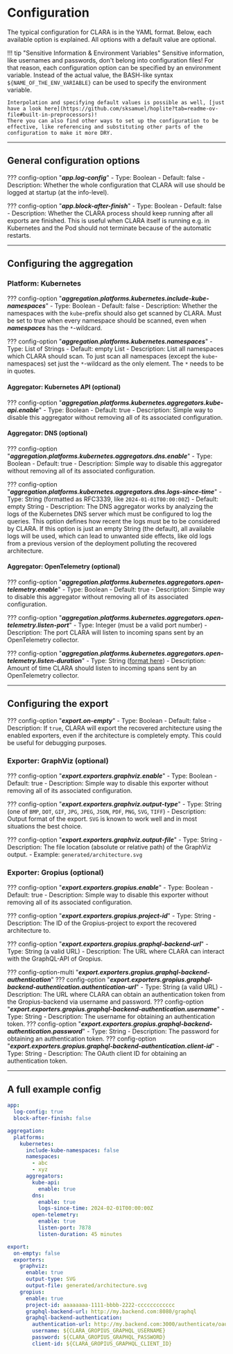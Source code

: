 # Configuration

The typical configuration for CLARA is in the YAML format.
Below, each available option is explained.
All options with a default value are optional.

!!! tip "Sensitive Information & Environment Variables"
    Sensitive information, like usernames and passwords, don't belong into configuration files!
    For that reason, each configuration option can be specified by an environment variable.
    Instead of the actual value, the BASH-like syntax `${NAME_OF_THE_ENV_VARIABLE}` can be used to specify the environment variable.

    Interpolation and specifying default values is possible as well, [just have a look here](https://github.com/sksamuel/hoplite?tab=readme-ov-file#built-in-preprocessors)!
    There you can also find other ways to set up the configuration to be effective, like referencing and substituting other parts of the configuration to make it more DRY.

---

## General configuration options

??? config-option "**_app.log-config_**"
    - Type: Boolean
    - Default: false
    - Description: Whether the whole configuration that CLARA will use should be logged at startup (at the info-level).

??? config-option "**_app.block-after-finish_**"
    - Type: Boolean
    - Default: false
    - Description: Whether the CLARA process should keep running after all exports are finished.
      This is useful when CLARA itself is running e.g. in Kubernetes and the Pod should not terminate because of the automatic restarts.

---

## Configuring the aggregation

### Platform: Kubernetes

??? config-option "**_aggregation.platforms.kubernetes.include-kube-namespaces_**"
    - Type: Boolean
    - Default: false
    - Description: Whether the namespaces with the `kube`-prefix should also get scanned by CLARA.
      Must be set to true when every namespace should be scanned, even when **_namespaces_** has the `*`-wildcard.

??? config-option "**_aggregation.platforms.kubernetes.namespaces_**"
    - Type: List of Strings
    - Default: empty List
    - Description: List all namespaces which CLARA should scan.
      To just scan all namespaces (except the `kube`-namespaces) set just the `*`-wildcard as the only element.
      The `*` needs to be in quotes.

#### Aggregator: Kubernetes API (optional)

??? config-option "**_aggregation.platforms.kubernetes.aggregators.kube-api.enable_**"
    - Type: Boolean
    - Default: true
    - Description: Simple way to disable this aggregator without removing all of its associated configuration.

#### Aggregator: DNS (optional)

??? config-option "**_aggregation.platforms.kubernetes.aggregators.dns.enable_**"
    - Type: Boolean
    - Default: true
    - Description: Simple way to disable this aggregator without removing all of its associated configuration.

??? config-option "**_aggregation.platforms.kubernetes.aggregators.dns.logs-since-time_**"
    - Type: String (formatted as RFC3339, like `2024-01-01T00:00:00Z`)
    - Default: empty String
    - Description: The DNS aggregator works by analyzing the logs of the Kubernetes DNS server which must be configured to log the queries.
      This option defines how recent the logs must be to be considered by CLARA.
      If this option is just an empty String (the default), all available logs will be used, which can lead to unwanted side effects, like old logs from a previous version of the deployment polluting the recovered architecture.

#### Aggregator: OpenTelemetry (optional)

??? config-option "**_aggregation.platforms.kubernetes.aggregators.open-telemetry.enable_**"
    - Type: Boolean
    - Default: true
    - Description: Simple way to disable this aggregator without removing all of its associated configuration.

??? config-option "**_aggregation.platforms.kubernetes.aggregators.open-telemetry.listen-port_**"
    - Type: Integer (must be a valid port number)
    - Description: The port CLARA will listen to incoming spans sent by an OpenTelemetry collector.

??? config-option "**_aggregation.platforms.kubernetes.aggregators.open-telemetry.listen-duration_**"
    - Type: String ([format here](https://github.com/sksamuel/hoplite?tab=readme-ov-file#duration-formats))
    - Description: Amount of time CLARA should listen to incoming spans sent by an OpenTelemetry collector.

---

## Configuring the export

??? config-option "**_export.on-empty_**"
    - Type: Boolean
    - Default: false
    - Description: If `true`, CLARA will export the recovered architecture using the enabled exporters, even if the architecture is completely empty.
      This could be useful for debugging purposes.

### Exporter: GraphViz (optional)

??? config-option "**_export.exporters.graphviz.enable_**"
    - Type: Boolean
    - Default: true
    - Description: Simple way to disable this exporter without removing all of its associated configuration.

??? config-option "**_export.exporters.graphviz.output-type_**"
    - Type: String (one of `BMP`, `DOT`, `GIF`, `JPG`, `JPEG`, `JSON`, `PDF`, `PNG`, `SVG`, `TIFF`)
    - Description: Output format of the export. `SVG` is known to work well and in most situations the best choice.

??? config-option "**_export.exporters.graphviz.output-file_**"
    - Type: String
    - Description: The file location (absolute or relative path) of the GraphViz output.
    - Example: `generated/architecture.svg`

### Exporter: Gropius (optional)

??? config-option "**_export.exporters.gropius.enable_**"
    - Type: Boolean
    - Default: true
    - Description: Simple way to disable this exporter without removing all of its associated configuration.

??? config-option "**_export.exporters.gropius.project-id_**"
    - Type: String
    - Description: The ID of the Gropius-project to export the recovered architecture to.

??? config-option "**_export.exporters.gropius.graphql-backend-url_**"
    - Type: String (a valid URL)
    - Description: The URL where CLARA can interact with the GraphQL-API of Gropius.

??? config-option-multi "**_export.exporters.gropius.graphql-backend-authentication_**"
    ??? config-option "**_export.exporters.gropius.graphql-backend-authentication.authentication-url_**"
        - Type: String (a valid URL)
        - Description: The URL where CLARA can obtain an authentication token from the Gropius-backend via username and password.
    ??? config-option "**_export.exporters.gropius.graphql-backend-authentication.username_**"
        - Type: String
        - Description: The username for obtaining an authentication token.
    ??? config-option "**_export.exporters.gropius.graphql-backend-authentication.password_**"
        - Type: String
        - Description: The password for obtaining an authentication token.
    ??? config-option "**_export.exporters.gropius.graphql-backend-authentication.client-id_**"
        - Type: String
        - Description: The OAuth client ID for obtaining an authentication token.

---

## A full example config

```yaml
app:
  log-config: true
  block-after-finish: false

aggregation:
  platforms:
    kubernetes:
      include-kube-namespaces: false
      namespaces:
        - abc
        - xyz
      aggregators:
        kube-api:
          enable: true
        dns:
          enable: true
          logs-since-time: 2024-02-01T00:00:00Z
        open-telemetry:
          enable: true
          listen-port: 7878
          listen-duration: 45 minutes

export:
  on-empty: false
  exporters:
    graphviz:
      enable: true
      output-type: SVG
      output-file: generated/architecture.svg
    gropius:
      enable: true
      project-id: aaaaaaaa-1111-bbbb-2222-cccccccccccc
      graphql-backend-url: http://my.backend.com:8080/graphql
      graphql-backend-authentication:
        authentication-url: http://my.backend.com:3000/authenticate/oauth/xxxxxxxx-1111-yyyy-2222-zzzzzzzzzzzz/token
        username: ${CLARA_GROPIUS_GRAPHQL_USERNAME}
        password: ${CLARA_GROPIUS_GRAPHQL_PASSWORD}
        client-id: ${CLARA_GROPIUS_GRAPHQL_CLIENT_ID}
```
